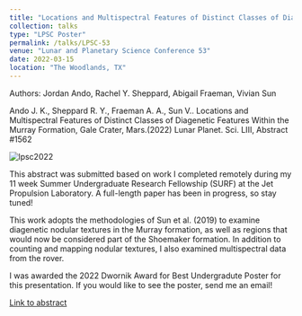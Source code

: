 ```yaml
---
title: "Locations and Multispectral Features of Distinct Classes of Diagenetic Features Within the Murray Formation, Gale Crater, Mars (*)"
collection: talks
type: "LPSC Poster"
permalink: /talks/LPSC-53
venue: "Lunar and Planetary Science Conference 53"
date: 2022-03-15
location: "The Woodlands, TX"
---
```


Authors: Jordan Ando, Rachel Y. Sheppard, Abigail Fraeman, Vivian Sun

Ando J. K., Sheppard R. Y., Fraeman A. A., Sun V.. Locations and Multispectral Features of Distinct Classes of Diagenetic Features Within the Murray Formation, Gale Crater, Mars.(2022) Lunar Planet. Sci. LIII, Abstract #1562 


![lpsc2022](/images/lpsc2022.png)

This abstract was submitted based on work I completed remotely during my 11 week Summer Undergraduate Research Fellowship (SURF) at the Jet Propulsion Laboratory. A full-length paper has been in progress, so stay tuned!

This work adopts the methodologies of Sun et al. (2019) to examine diagenetic nodular textures in the Murray formation, as well as regions that would now be considered part of the Shoemaker formation. In addition to counting and mapping nodular textures, I also examined multispectral data from the rover. 

I was awarded the 2022 Dwornik Award for Best Undergradute Poster for this presentation. If you would like to see the poster, send me an email!

[Link to abstract](https://www.hou.usra.edu/meetings/lpsc2022/pdf/1562.pdf)


